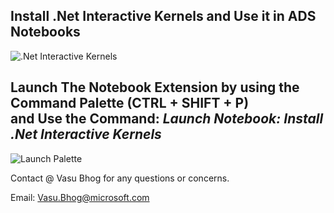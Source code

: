 ## Install .Net Interactive Kernels and Use it in ADS Notebooks

![.Net Interactive Kernels](https://raw.githubusercontent.com/VasuBhog/.Net-Interactive-Kernels-ADS/main/images/PostNotebook.png)


## Launch The Notebook Extension by using the Command Palette (CTRL + SHIFT + P) </br> and Use the Command: **_Launch Notebook: Install .Net Interactive Kernels_**

![Launch Palette](https://raw.githubusercontent.com/VasuBhog/.Net-Interactive-Kernels-ADS/main/images/LaunchCommand.png)


Contact @ Vasu Bhog for any questions or concerns.

Email: Vasu.Bhog@microsoft.com